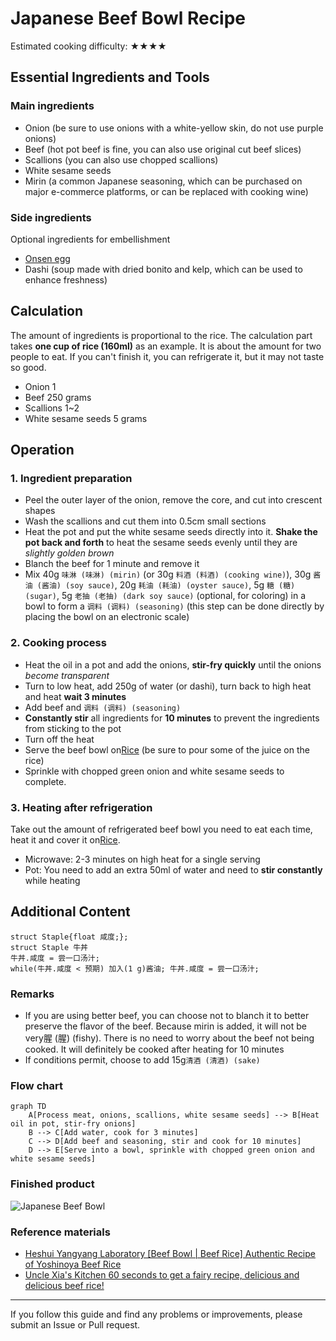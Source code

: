 # Japanese Beef Bowl Recipe

Estimated cooking difficulty: ★★★★

## Essential Ingredients and Tools

### Main ingredients

- Onion (be sure to use onions with a white-yellow skin, do not use purple onions)
- Beef (hot pot beef is fine, you can also use original cut beef slices)
- Scallions (you can also use chopped scallions)
- White sesame seeds
- Mirin (a common Japanese seasoning, which can be purchased on major e-commerce platforms, or can be replaced with cooking wine)

### Side ingredients

Optional ingredients for embellishment

- [Onsen egg](../../breakfast/温泉蛋/温泉蛋.md)
- Dashi (soup made with dried bonito and kelp, which can be used to enhance freshness)

## Calculation

The amount of ingredients is proportional to the rice. The calculation part takes **one cup of rice (160ml)** as an example. It is about the amount for two people to eat. If you can't finish it, you can refrigerate it, but it may not taste so good.

- Onion 1
- Beef 250 grams
- Scallions 1~2
- White sesame seeds 5 grams

## Operation

### 1. Ingredient preparation

- Peel the outer layer of the onion, remove the core, and cut into crescent shapes
- Wash the scallions and cut them into 0.5cm small sections
- Heat the pot and put the white sesame seeds directly into it. **Shake the pot back and forth** to heat the sesame seeds evenly until they are *slightly golden brown*
- Blanch the beef for 1 minute and remove it
- Mix 40g `味淋 (味淋) (mirin)` (or 30g `料酒 (料酒) (cooking wine)`), 30g `酱油 (酱油) (soy sauce)`, 20g `耗油 (耗油) (oyster sauce)`, 5g `糖 (糖) (sugar)`, 5g `老抽 (老抽) (dark soy sauce)` (optional, for coloring) in a bowl to form a `调料 (调料) (seasoning)` (this step can be done directly by placing the bowl on an electronic scale)

### 2. Cooking process

- Heat the oil in a pot and add the onions, **stir-fry quickly** until the onions *become transparent*
- Turn to low heat, add 250g of water (or dashi), turn back to high heat and heat **wait 3 minutes**
- Add beef and `调料 (调料) (seasoning)`
- **Constantly stir** all ingredients for **10 minutes** to prevent the ingredients from sticking to the pot
- Turn off the heat
- Serve the beef bowl on[Rice](../米饭/电饭煲蒸米饭.md) (be sure to pour some of the juice on the rice)
- Sprinkle with chopped green onion and white sesame seeds to complete.

### 3. Heating after refrigeration

Take out the amount of refrigerated beef bowl you need to eat each time, heat it and cover it on[Rice](../米饭/电饭煲蒸米饭.md).

- Microwave: 2-3 minutes on high heat for a single serving
- Pot: You need to add an extra 50ml of water and need to **stir constantly** while heating

## Additional Content

```shell
struct Staple{float 咸度;};
struct Staple 牛丼
牛丼.咸度 = 尝一口汤汁;
while(牛丼.咸度 < 预期) 加入(1 g)酱油; 牛丼.咸度 = 尝一口汤汁;
```

### Remarks

- If you are using better beef, you can choose not to blanch it to better preserve the flavor of the beef. Because mirin is added, it will not be very腥 (腥) (fishy). There is no need to worry about the beef not being cooked. It will definitely be cooked after heating for 10 minutes
- If conditions permit, choose to add 15g`清酒 (清酒) (sake)`

### Flow chart

```mermaid
graph TD
    A[Process meat, onions, scallions, white sesame seeds] --> B[Heat oil in pot, stir-fry onions]
    B --> C[Add water, cook for 3 minutes]
    C --> D[Add beef and seasoning, stir and cook for 10 minutes]
    D --> E[Serve into a bowl, sprinkle with chopped green onion and white sesame seeds]
```

### Finished product

![Japanese Beef Bowl](./成品.png)

### Reference materials

- [Heshui Yangyang Laboratory [Beef Bowl | Beef Rice] Authentic Recipe of Yoshinoya Beef Rice](https://www.bilibili.com/video/BV1rK4y1d7Fk)
- [Uncle Xia's Kitchen 60 seconds to get a fairy recipe, delicious and delicious beef rice!](https://www.bilibili.com/video/BV1xu4y1676X)

---
If you follow this guide and find any problems or improvements, please submit an Issue or Pull request.
